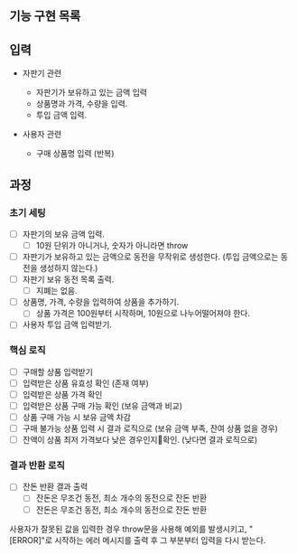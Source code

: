 ## 기능 구현 목록

## 입력

- 자판기 관련

  - 자판기가 보유하고 있는 금액 입력
  - 상품명과 가격, 수량을 입력.
  - 투입 금액 입력.

- 사용자 관련

  - 구매 상품명 입력 (반복)

## 과정

### 초기 세팅

- [ ] 자판기의 보유 금액 입력.
  - [ ] 10원 단위가 아니거나, 숫자가 아니라면 throw
- [ ] 자판기가 보유하고 있는 금액으로 동전을 무작위로 생성한다. (투입 금액으로는 동전을 생성하지 않는다.)
- [ ] 자판기 보유 동전 목록 출력.
  - [ ] 지폐는 없음.
- [ ] 상품명, 가격, 수량을 입력하여 상품을 추가하기.
  - [ ] 상품 가격은 100원부터 시작하며, 10원으로 나누어떨어져야 한다.
- [ ] 사용자 투입 금액 입력받기.

### 핵심 로직

- [ ] 구매할 상품 입력받기
- [ ] 입력받은 상품 유효성 확인 (존재 여부)
- [ ] 입력받은 상품 가격 확인
- [ ] 입력받은 상품 구매 가능 확인 (보유 금액과 비교)
- [ ] 상품 구매 가능 시 보유 금액 차감
- [ ] 구매 불가능 상품 입력 시 결과 로직으로 (보유 금액 부족, 잔여 상품 없을 경우)
- [ ] 잔액이 상품 최저 가격보다 낮은 경우인지확인. (낮다면 결과 로직으로)

### 결과 반환 로직

- [ ] 잔돈 반환 결과 출력
  - [ ] 잔돈은 무조건 동전, 최소 개수의 동전으로 잔돈 반환
  - [ ] 잔돈은 무조건 동전, 최소 개수의 동전으로 잔돈 반환

사용자가 잘못된 값을 입력한 경우 throw문을 사용해 예외를 발생시키고, "[ERROR]"로 시작하는 에러 메시지를 출력 후 그 부분부터 입력을 다시 받는다.
